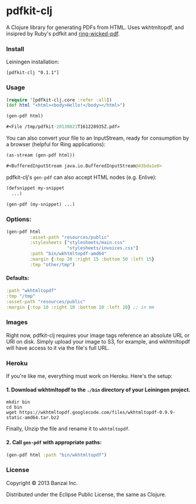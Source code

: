 # pdfkit-clj

A Clojure library for generating PDFs from HTML. Uses wkhtmltopdf, and insipred by Ruby's pdfkit and [ring-wicked-pdf](https://github.com/gberenfield/ring-wicked-pdf).

### Install

Leiningen installation:

```
[pdfkit-clj "0.1.1"]
```

### Usage

```clojure
(require '[pdfkit-clj.core :refer :all])
(def html "<html><body>Hello!</body></html>")

(gen-pdf html)

#<File /tmp/pdfkit-20130821T161228935Z.pdf>
```

You can also convert your file to an InputStream, ready for consumption by a browser (helpful for Ring applications):

```clojure
(as-stream (gen-pdf html))

#<BufferedInputStream java.io.BufferedInputStream@43bda1e0>
```

pdfkit-clj's `gen-pdf` can also accept HTML nodes (e.g. Enlive):

```clojure
(defsnippet my-snippet
  ...)

(gen-pdf (my-snippet) ...)
```

### Options:

```clojure
(gen-pdf html
         :asset-path "resources/public"
         :stylesheets ["stylesheets/main.css"
                       "stylesheets/invoices.css"]
         :path "bin/wkhtmltopdf-amd64"
         :margin {:top 20 :right 15 :bottom 50 :left 15}
         :tmp "other/tmp")
```

#### Defaults:

```clojure
:path "wkhtmltopdf"
:tmp "/tmp"
:asset-path "resources/public"
:margin {:top 10 :right 10 :bottom 10 :left 10} ;; in mm
```

### Images

Right now, pdfkit-clj requires your image tags reference an absolute URL or URI on disk. Simply upload your image to S3, for example, and wkhtmltopdf will have access to it via the file's full URL.

### Heroku

If you're like me, everything must work on Heroku. Here's the setup:

#### 1. Download wkhtmltopdf to the `./bin` directory of your Leiningen project.

```
mkdir bin
cd bin
wget https://wkhtmltopdf.googlecode.com/files/wkhtmltopdf-0.9.9-static-amd64.tar.bz2
```

Finally, Unzip the file and rename it to `wkhtmltopdf`.

#### 2. Call `gen-pdf` with appropriate paths:

```clojure
(gen-pdf html :path "bin/wkhtmltopdf")
```

### License

Copyright © 2013 Banzai Inc.

Distributed under the Eclipse Public License, the same as Clojure.

